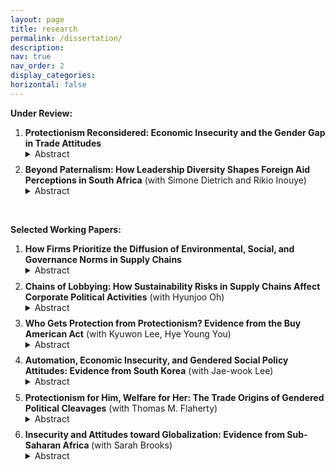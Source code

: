 ```yaml
---
layout: page
title: research
permalink: /dissertation/
description: 
nav: true
nav_order: 2
display_categories: 
horizontal: false
---
```


 **Under Review:**
<ol>
<li>
<strong>Protectionism Reconsidered: Economic Insecurity and the Gender Gap in Trade Attitudes</strong>
<details><summary>Abstract</summary>
<p>While previous research has revealed a gender gap in trade attitudes and the rise of populism and economic protectionism, it has paid less attention to why women continue to support protectionism despite their lack of populist attitudes. The gender gap in trade attitudes has not closed despite the rise of populism, which has taken place particularly among men. Why are women consistently more protectionist than men, and when does men's populism turn into protectionism? I examine the causal process of preference formation across genders using a decomposition analysis, a survey experiment, and structural topic models. I argue that economic insecurity leads both women and men to form protectionist attitudes. My findings suggest that, for women, persistent gender discrimination leads to the perception of negative trade effects on their gender group, fostering protectionism. For men, stochastic trade shocks activate populism, which transforms into protectionism when they perceive adverse trade effects on their country.</p>
</details>
</li>

<div style="margin-top: 0.6em;"></div>

<li>
<strong>Beyond Paternalism: How Leadership Diversity Shapes Foreign Aid Perceptions in South Africa</strong> (with Simone Dietrich and Rikio Inouye)
<details><summary>Abstract</summary>
<p>This paper examines how the racial and gender composition of donor leadership shapes public opinion in recipient countries. Focusing on South Africa, we explore whether the inclusion of women and Black individuals in U.S. foreign aid leadership influences perceptions of aid programs. Given the legacy of neocolonialism in foreign assistance, we argue that such non-traditional leadership signals a break from paternalistic models, enhancing perceived alignment with recipient needs. Using a two-wave survey experiment conducted in South Africa in 2024, we manipulate the race and gender composition of U.S. aid leaders. We find that both descriptive representation and greater inclusion of marginalized groups improve favorability toward U.S. leadership, especially among women and Black respondents. However, the effects weaken among individuals with sexist attitudes. Our findings highlight how non-traditional leadership can enhance perceived responsiveness, contributing to broader debates on aid effectiveness, international legitimacy, and the intersectional politics of foreign policy institutions.</p>
</details>
</li>

</ol>

<br>

**Selected Working Papers:**

<ol>

  <li>
    <strong>How Firms Prioritize the Diffusion of Environmental, Social, and Governance Norms in Supply Chains</strong>
    <details><summary>Abstract</summary>
    <p>Firms are increasingly responsible for the international diffusion of norms across environmental, labor, and governance domains. However, little is known about how firms allocate responsibility <i>across</i> these domains. By considering multiple domains at once, I find that firms prioritize their efforts to uphold environmental norms ("E") over social ("S") and governance ("G") norms when they are pressured by customer firms and countries. This supports a new theory of firm obfuscation, in which competition in supply chains and the bundling of ratings across environmental, social, and governance (ESG) domains, incentivize firms to improve in less costly domains. To empirically test this theory, I match firm-level supply chain relationships to five datasets containing ESG ratings, ESG risk incidents, ESG proposals, country-level ESG regulatory instruments, and firm characteristics.</p>
    </details>
  </li>

  <div style="margin-top: 0.6em;"></div>

  <li>
    <strong>Chains of Lobbying: How Sustainability Risks in Supply Chains Affect Corporate Political Activities</strong> (with Hyunjoo Oh)
    <details><summary>Abstract</summary>
    <p>With the growing emphasis on sustainability, downstream customer firms are increasingly accountable for their upstream suppliers' ESG violations, facing trade restrictions and limited access to international suppliers. This drives them to influence policy through lobbying, given the capital investments required to ensure ESG compliance and to alter supply chain relationships. We propose two hypotheses: (1) customer firms tend to increase lobbying efforts following their suppliers' ESG risk incidents, and (2) these efforts are more pronounced for environmental risks due to their visibility and salience. Using U.S. firm-level lobbying data, global supply chain data, ESG risk incidents, and firm characteristics from 2007–2019, our analysis shows that downstream firms increase lobbying expenditures, specifically trade issues, after ESG risk incidents. Moreover, environmental risk incidents lead to an increase in lobbying on environmental and trade issues, while social or governance risks do not affect lobbying expenditures. This study highlights how supply chain sustainability risks, particularly environmental issues, drive customer firms' lobbying behavior.</p>
</details>
  </li>

  <div style="margin-top: 0.6em;"></div>

  <li>
    <strong>Who Gets Protection from Protectionism? Evidence from the Buy American Act</strong> (with Kyuwon Lee, Hye Young You)
    <details><summary>Abstract</summary>
    <p></p>
    </details>
  </li>
  
 <div style="margin-top: 0.6em;"></div>
    
  <li> 
<strong>Automation, Economic Insecurity, and Gendered Social Policy Attitudes: Evidence from South Korea</strong> (with Jae-wook Lee)
<details><summary>Abstract</summary>
<p>Recent advances in automation have raised concerns about job insecurity, potentially increasing support for social policies. While existing research links policy preferences to individuals’ economic vulnerability, the role of identity—particularly gender—remains underexplored. We argue that automation-driven layoffs do not universally increase support for social protection; rather, their effects are shaped by gender norms. Using a survey experiment in South Korea, we show that automation-driven job loss increases support for an ex-ante protective measure (e.g., Automation Tax) only when male workers are affected. This selective protection reflects the male-breadwinner model, which views male labor as more essential to household income and male job loss as more socially disruptive. The disparity in social policy preferences by laid-off's gender profile is pronounced among individuals who hold sexist attitudes. Our findings reveal how gendered beliefs about labor value shape social protection preferences, highlighting identity-based biases in responses to economic change.</p>
</details>
</li>

<div style="margin-top: 0.6em;"></div>

<li>
<strong>Protectionism for Him, Welfare for Her: The Trade Origins of Gendered Political Cleavages</strong> (with Thomas M. Flaherty)
<details><summary>Abstract</summary>
<p>What explains gendered political cleavages over globalization? Although earlier work suggests that women support trade barriers more than men, recent populist movements reveal the opposite. We develop a theory that incorporates family economic structures into the specific factors model of trade preferences, showing how traditional gender roles reshape the distributional effects of economic policies: male family members benefit more from protectionism, while female members benefit more from welfare compensation. We test this by tracking how exogenous trade shocks propagate through families to affect survey respondents’ policy preferences. When respondents’ family members suffer increased import competition, males significantly turn to trade and migration restrictions, while females turn to family-oriented welfare policies. These indirect family effects also shape electoral behavior, fueling male support for populists and decreasing female participation in elections. The findings underscore the importance of moving beyond individual voter characteristics to understand fully gendered political cleavages over economic policy.</p>
</details>
</li>

<div style="margin-top: 0.6em;"></div>

 <li>
    <strong>Insecurity and Attitudes toward Globalization: Evidence from Sub-Saharan Africa </strong> (with Sarah Brooks)
    <details><summary>Abstract</summary>
    <p>Canonical trade models (Heckscher-Ohlin-Stolper Samuelson) predict that developing countries, rich in low-skilled labor, tend to favor free trade, a view largely confirmed by studies. However, most research on the globalization backlash focuses on advanced industrial nations, overlooking variations within the developing world. Our study addresses this by examining differences between middle-income emerging democracies and poorer developing nations, and by distinguishing between attitudes toward trade and migration. We argue that while developing nations broadly support trade liberalization, middle-income countries may experience discontent over migration, similar to advanced nations. Using a conjoint survey experiment in South Africa and Zimbabwe, we find that South African respondents, from a middle-income nation, express migration preferences akin to those in advanced industrial nations, while maintaining mixed views on trade. This research suggests a need for a more nuanced understanding of globalization, factoring in varying economic contexts and attitudes within developing nations.</p>
    </details>
  </li>
  </ol>
